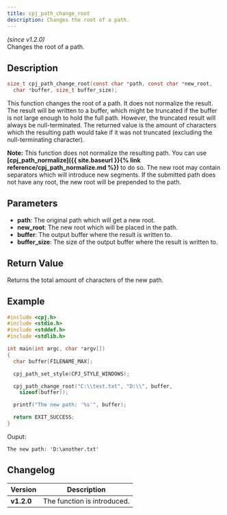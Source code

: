 ```yaml
---
title: cpj_path_change_root
description: Changes the root of a path.
---
```


_(since v1.2.0)_  
Changes the root of a path.

## Description
```c
size_t cpj_path_change_root(const char *path, const char *new_root,
  char *buffer, size_t buffer_size);
```

This function changes the root of a path. It does not normalize the result.
The result will be written to a buffer, which might be truncated if the
buffer is not large enough to hold the full path. However, the truncated
result will always be null-terminated. The returned value is the amount of
characters which the resulting path would take if it was not truncated
(excluding the null-terminating character).

**Note:** This function does not normalize the resulting path. You can use 
**[cpj_path_normalize]({{ site.baseurl }}{% link reference/cpj_path_normalize.md %})**
to do so. The new root may contain separators which will introduce new segments. 
If the submitted path does not have any root, the new root will be prepended to 
the path.

## Parameters
 * **path**: The original path which will get a new root.
 * **new_root**: The new root which will be placed in the path.
 * **buffer**: The output buffer where the result is written to.
 * **buffer_size**: The size of the output buffer where the result is written 
 to.

## Return Value
Returns the total amount of characters of the new path.

## Example
```c
#include <cpj.h>
#include <stdio.h>
#include <stddef.h>
#include <stdlib.h>

int main(int argc, char *argv[])
{
  char buffer[FILENAME_MAX];

  cpj_path_set_style(CPJ_STYLE_WINDOWS);

  cpj_path_change_root("C:\\test.txt", "D:\\", buffer,
    sizeof(buffer));

  printf("The new path: '%s'", buffer);

  return EXIT_SUCCESS;
}
```

Ouput:
```
The new path: 'D:\another.txt'
```

## Changelog

| Version    | Description                                            |
|------------|--------------------------------------------------------|
| **v1.2.0** | The function is introduced.                            |